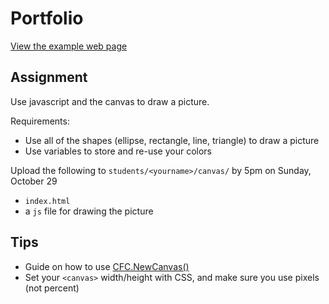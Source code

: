 # Portfolio

[View the example web page](http://cfc2017.mpaulweeks.com/homework/canvas/example)

## Assignment

Use javascript and the canvas to draw a picture.

Requirements:
- Use all of the shapes (ellipse, rectangle, line, triangle) to draw a picture
- Use variables to store and re-use your colors

Upload the following to `students/<yourname>/canvas/` by 5pm on Sunday, October 29
- `index.html`
- a `js` file for drawing the picture

## Tips
- Guide on how to use [CFC.NewCanvas()](canvas.md)
- Set your `<canvas>` width/height with CSS, and make sure you use pixels (not percent)
